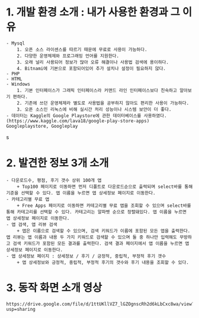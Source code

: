 # 1. 개발 환경 소개 : 내가 사용한 환경과 그 이유
    - Mysql
        1. 오픈 소스 라이센스를 따르기 때문에 무료로 사용이 가능하다.
        2. 다양한 운영체제와 프로그래밍 언어를 지원한다.
        3. 오래 널리 사용되어 정보가 많아 오류 해결이나 사용법 검색에 용이하다.
        4. Bitnami에 기본으로 포함되어있어 추가 설치나 설정이 필요하지 않다.
    - PHP
    - HTML
    - Windows
        1. 기본 인터페이스가 그래픽 인터페이스라 커맨드 라인 인터페이스보다 친숙하고 알아보기 편하다.
        2. 기존에 쓰던 운영체제라 별도로 사용법을 공부하지 않아도 편리한 사용이 가능하다.
        3. 오픈 소스인 리눅스에 비해 실시간 처리 성능이나 시스템 보안이 더 좋다.
    - 데이터는 Kaggle의 Google Playstore에 관한 데이터베이스를 사용하였다.(https://www.kaggle.com/lava18/google-play-store-apps) Googleplaystore, Googleplay
s
# 2. 발견한 정보 3개 소개
    - 다운로드수, 평점, 후기 갯수 상위 100개 앱
        + Top100 페이지로 이동하면 먼저 디폴트로 다운로드순으로 출력되며 select바를 통해 기준을 선택할 수 있다. 앱 이름을 누르면 앱 상세정보 페이지로 이동한다.
    - 카테고리별 무료 앱
        + Free Apps 페이지로 이동하면 카테고리별 무료 앱을 조회할 수 있으며 select바를 통해 카테고리를 선택할 수 있다. 카테고리는 알파벳 순으로 정렬돼있다. 앱 이름을 누르면 앱 상세정보 페이지로 이동한다.
    - 앱 검색, 앱 리뷰 검색
        + 앱은 이름으로 검색할 수 있으며, 검색 키워드가 이름에 포함된 모든 앱을 출력한다. 앱 리뷰는 앱 이름과 내용 두 가지 키워드로 검색할 수 있으며 둘 중 하나만 입력해도 무방하고 검색 키워드가 포함된 모든 결과를 출력한다. 검색 결과 페이지에서 앱 이름을 누르면 앱 상세정보 페이지로 이동한다.
    - 앱 상세정보 페이지 : 상세정보 / 후기 / 긍정적, 중립적, 부정적 후기 갯수
        + 앱 상세정보와 긍정적, 중립적, 부정적 후기의 갯수와 후기 내용을 조회할 수 있다.

# 3. 동작 화면 소개 영상
    https://drive.google.com/file/d/1ttUKllVZ7_lGZOgnscRh2d6kLbCxc8wa/view?usp=sharing